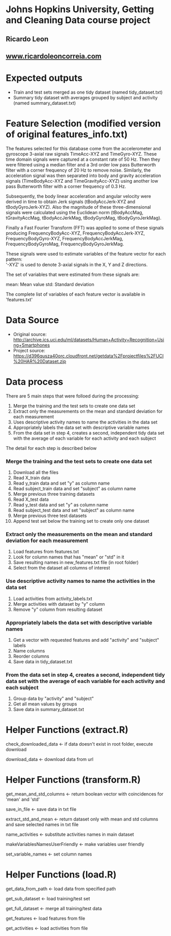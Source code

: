 # Johns Hopkins University, Getting and Cleaning Data course project

## Ricardo Leon

## www.ricardoleoncorreia.com


Expected outputs
================

* Train and test sets merged as one tidy dataset (named tidy_dataset.txt)
* Summary tidy dataset with averages grouped by subject and activity (named summary_dataset.txt)


Feature Selection (modified version of original features_info.txt)
==================================================================

The features selected for this database come from the accelerometer and gyroscope 3-axial raw signals TimeAcc-XYZ and TimeGyro-XYZ. These time domain signals were captured at a constant rate of 50 Hz. Then they were filtered using a median filter and a 3rd order low pass Butterworth filter with a corner frequency of 20 Hz to remove noise. Similarly, the acceleration signal was then separated into body and gravity acceleration signals (TimeBodyAcc-XYZ and TimeGravityAcc-XYZ) using another low pass Butterworth filter with a corner frequency of 0.3 Hz. 

Subsequently, the body linear acceleration and angular velocity were derived in time to obtain Jerk signals (tBodyAccJerk-XYZ and tBodyGyroJerk-XYZ). Also the magnitude of these three-dimensional signals were calculated using the Euclidean norm (tBodyAccMag, tGravityAccMag, tBodyAccJerkMag, tBodyGyroMag, tBodyGyroJerkMag). 

Finally a Fast Fourier Transform (FFT) was applied to some of these signals producing FrequencyBodyAcc-XYZ, FrequencyBodyAccJerk-XYZ, FrequencyBodyGyro-XYZ, FrequencyBodyAccJerkMag, FrequencyBodyGyroMag, FrequencyBodyGyroJerkMag.

These signals were used to estimate variables of the feature vector for each pattern:  
'-XYZ' is used to denote 3-axial signals in the X, Y and Z directions.

The set of variables that were estimated from these signals are: 

mean: Mean value
std: Standard deviation

The complete list of variables of each feature vector is available in 'features.txt'


Data Source
===========

* Original source: http://archive.ics.uci.edu/ml/datasets/Human+Activity+Recognition+Using+Smartphones
* Project source: https://d396qusza40orc.cloudfront.net/getdata%2Fprojectfiles%2FUCI%20HAR%20Dataset.zip


Data process
============

There are 5 main steps that were folloed during the processing:

1. Merge the training and the test sets to create one data set
2. Extract only the measurements on the mean and standard deviation for each measurement
3. Uses descriptive activity names to name the activities in the data set
4. Appropriately labels the data set with descriptive variable names
5. From the data set in step 4, creates a second, independent tidy data set with the average of each variable for each activity and each subject

The detail for each step is described below

### Merge the training and the test sets to create one data set

1. Download all the files
2. Read X_train data
3. Read y_train data and set "y" as column name
4. Read subject_train data and set "subject" as column name
5. Merge previous three training datasets
6. Read X_test data
7. Read y_test data and set "y" as column name
8. Read subject_test data and set "subject" as column name
9. Merge previous three test datasets
10. Append test set below the training set to create only one dataset

### Extract only the measurements on the mean and standard deviation for each measurement

1. Load features from features.txt
2. Look for column names that has "mean" or "std" in it
3. Save resulting names in new_features.txt file (in root folder)
4. Select from the dataset all columns of interest

### Use descriptive activity names to name the activities in the data set

1. Load activities from activity_labels.txt
2. Merge activities with dataset by "y" column
3. Remove "y" column from resulting dataset

### Appropriately labels the data set with descriptive variable names

1. Get a vector with requested features and add "activity" and "subject" labels
2. Name columns
3. Reorder columns
4. Save data in tidy_dataset.txt

### From the data set in step 4, creates a second, independent tidy data set with the average of each variable for each activity and each subject

1. Group data by "activity" and "subject"
2. Get all mean values by groups
3. Save data in summary_dataset.txt


Helper Functions (extract.R)
============================

check_downloaded_data <- if data doesn't exist in root folder, execute download

download_data <- download data from url


Helper Functions (transform.R)
==============================

get_mean_and_std_columns <- return boolean vector with coincidences for 'mean' and 'std'

save_in_file <- save data in txt file

extract_std_and_mean <- return dataset only with mean and std columns and save selected names in txt file

name_activities <- substitute activities names in main dataset

makeVariablesNamesUserFriendly <- make variables user friendly

set_variable_names <- set column names


Helper Functions (load.R)
=========================

get_data_from_path <- load data from specified path

get_sub_dataset <- load training/test set

get_full_dataset <- merge all training/test data

get_features <- load features from file

get_activities <- load activities from file
